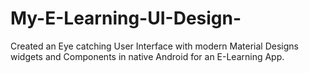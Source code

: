 # My-E-Learning-UI-Design-
Created an Eye catching User Interface with modern Material Designs widgets and Components in native Android for an E-Learning App.
